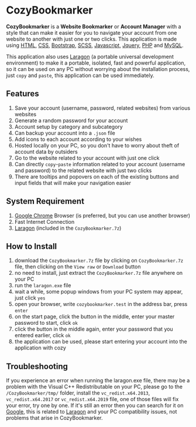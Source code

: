
# CozyBookmarker

**CozyBookmarker** is a **Website Bookmarker** or **Account Manager** with a style that can make it easier for you to navigate your account from one website to another with just one or two clicks. This application is made using [HTML][1], [CSS][2], [Bootstrap][3], [SCSS][4], [Javascript][5], [Jquery][6], [PHP][7] and [MySQL][8].

This application also uses [Laragon][9] (a portable universal development environment) to make it a portable, isolated, fast and powerful application, so it can be used on any PC without worrying about the installation process, just `copy` and `paste`, this application can be used immediately.

## Features

1. Save your account (username, password, related websites) from various websites
2. Generate a random password for your account
3. Account setup by category and subcategory
4. Can backup your account into a `.json` file
5. Add icons to each account according to your wishes
6. Hosted locally on your PC, so you don't have to worry about theft of account data by outsiders
7. Go to the website related to your account with just one click
8. Can directly `copy`-`paste` information related to your account (username and password) to the related website with just two clicks
9. There are tooltips and popovers on each of the existing buttons and input fields that will make your navigation easier

## System Requirement

1. [Google Chrome][10] Browser (is preferred, but you can use another browser)
2. Fast Internet Connection
3. [Laragon][9] (included in the `CozyBookmarker.7z`)

## How to Install

1. download the `CozyBookmarker.7z` file by clicking on `CozyBookmarker.7z` file, then clicking on the `View raw` or `Download` button
2. no need to install, just extract the `CozyBookmarker.7z` file anywhere on your PC
3. run the `laragon.exe` file
4. wait a while, some popup windows from your PC system may appear, just click `yes`
5. open your browser, write `cozybookmarker.test` in the address bar, press `enter`
6. on the start page, click the button in the middle, enter your master password to start, click `ok`
7. click the button in the middle again, enter your password that you entered earlier, click `ok`
8. the application can be used, please start entering your account into the application with cozy

## Troubleshooting

If you experience an error when running the laragon.exe file, there may be a problem with the Visual C++ Redistributable on your PC, please go to the `/CozyBookmarker/tmp/` folder, install the `vc_redist.x64.2013`, `vc_redist.x64.2017` or `vc_redist.x64.2019` file, one of those files will fix your error, try one by one. If it's still an error then you can search for it on [Google][11], this is related to [Laragon][9] and your PC compatibility issues, not problems that arise in CozyBookmarker.

[1]: https://www.w3schools.com/html/ "HTML"
[2]: https://www.w3schools.com/css/ "CSS"
[3]: https://getbootstrap.com/docs/4.6/getting-started/introduction/ "Bootstrap"
[4]: https://sass-lang.com/ "SCSS"
[5]: https://www.w3schools.com/js/ "Javascript"
[6]: https://jquery.com/ "Jquery"
[7]: https://www.php.net/ "PHP"
[8]: https://www.mysql.com/ "MySQL"
[9]: https://laragon.org/ "Laragon"
[10]: https://www.google.com/chrome/ "Google Chrome"
[11]: https://www.google.com/ "Google"

